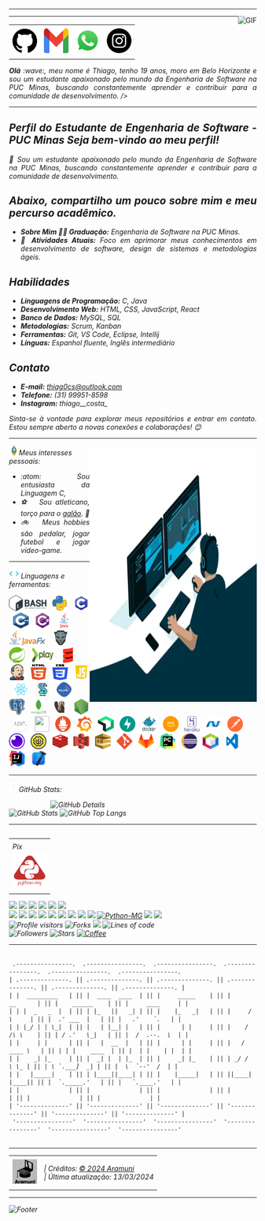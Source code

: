 <!--- Olá, esse é meu readme, fique à vontade para utilizá-lo como quiser! -->

-----

<div>
<img align="right" alt="GIF" src="https://github.com/Thiagocs8/Thiagocs8/blob/main/222.gif?raw=true"/>
</div>

-----

<div align="center">
<table>
<tr>
 <td align="center" colspan="11"></td>
</tr> 
<tr>
<td><a href="https://github.com/Thiagocs8" target="_blank"><img src="https://github.com/Thiagocs8/Thiagocs8/blob/main/github.png?raw=true" width="50px" height="50px"/></a>
</td>
<td><a href="mailto:thiag0cs@outlook.com" target="_blank"><img src="https://github.com/Thiagocs8/Thiagocs8/blob/main/gmail3.png?raw=true" width="50px" height="50px"/></a>
</td>
<td><a href="https://wa.me/5531999518598" target="_blank"><img src="https://github.com/Thiagocs8/Thiagocs8/blob/main/wpp2.png?raw=true" width="50px" height="50px"/></a>
</td>
<td><a href="https://www.instagram.com/thiago__costa_/" target="_blank"><img src="https://github.com/Thiagocs8/Thiagocs8/blob/main/insta.png?raw=true" width="50px" height="50px"/></a>
</td>
</tr>
<tr>
 <td align="center" colspan="11"></td>
</tr> 
</table>

</div>
<div align="justify">
<i><b>Olá</b> :wave:, meu nome é Thiago, tenho 19 anos, moro em Belo Horizonte e sou um estudante apaixonado pelo mundo da Engenharia de Software na PUC Minas, buscando constantemente aprender e contribuir para a comunidade de desenvolvimento. />
</div>

-----


<div align="justify">
 
## Perfil do Estudante de Engenharia de Software - PUC Minas Seja bem-vindo ao meu perfil!
👋 Sou um estudante apaixonado pelo mundo da Engenharia de Software na PUC Minas, buscando constantemente aprender e contribuir para a comunidade de desenvolvimento.

## Abaixo, compartilho um pouco sobre mim e meu percurso acadêmico.
- **Sobre Mim 👨‍🎓 Graduação:** Engenharia de Software na PUC Minas. 
- **🌱 Atividades Atuais:** Foco em aprimorar meus conhecimentos em desenvolvimento de software, design de sistemas e metodologias ágeis. 

## Habilidades 
- **Linguagens de Programação:** C, Java 
- **Desenvolvimento Web:** HTML, CSS, JavaScript, React
- **Banco de Dados:** MySQL, SQL 
- **Metodologias:** Scrum, Kanban 
- **Ferramentas:** Git, VS Code, Eclipse, Intellij
- **Línguas:** Espanhol fluente, Inglês intermediário
## Contato 
- **E-mail:** thiag0cs@outlook.com
- **Telefone:** (31) 99951-8598
- **Instagram:** thiago__costa_ 

Sinta-se à vontade para explorar meus repositórios e entrar em contato. Estou sempre aberto a novas conexões e colaborações! 😊
</div>

-----

<div>
<div>
<img align="right" alt="GIF" src="https://github.com/Thiagocs8/Thiagocs8/blob/main/dev.gif?raw=true" width="340px" height="520px"/>
</div>

<img height="20" alt="GIF" src="https://github.com/Thiagocs8/Thiagocs8/blob/main/soulgem.gif?raw=true"/>Meus interesses pessoais:

<div align="justify">
<p> 
 
- :atom: &nbsp; Sou entusiasta da Linguagem C, 
- :soccer: &nbsp; Sou atleticano, torço para o <a href="https://www.arenamrv.com.br/" target="_blank">galão</a>. :rooster:<br />
- :bike: &nbsp; Meus hobbies são pedalar, jogar futebol e jogar video-game.<br />


</p>
</div>
</div>

-----

<div>

<img height="20" alt="GIF" src="https://github.com/Thiagocs8/Thiagocs8/blob/main/skills.gif?raw=true"/>&nbsp;Linguagens e ferramentas:

<code><a href="https://www.gnu.org/software/bash/" target="_blank"><img height="32" src="https://github.com/Thiagocs8/Thiagocs8/blob/main/bash.png?raw=true"/></a></code>
&nbsp; 
<code><a href="https://www.python.org/" target="_blank"><img width="32" height="32" src="https://github.com/Thiagocs8/Thiagocs8/blob/main/python.png?raw=true"/></a></code>
&nbsp; 
<code><a href="https://www.open-std.org/jtc1/sc22/wg14/" target="_blank"><img width="32" height="32" src="https://github.com/Thiagocs8/Thiagocs8/blob/main/c.png?raw=true"/></a></code>
&nbsp; 
<code><a href="https://isocpp.org/" target="_blank"><img width="32" height="32" src="https://github.com/Thiagocs8/Thiagocs8/blob/main/cpp.svg?raw=true"/></a></code>
&nbsp; 
<code><a href="https://docs.microsoft.com/pt-br/dotnet/csharp/" target="_blank"><img width="32" height="32" src="https://github.com/Thiagocs8/Thiagocs8/blob/main/csharp.png?raw=true"/></a></code>
&nbsp; 
<code><a href="https://www.java.com/pt-BR/" target="_blank"><img width="32" height="32" src="https://github.com/Thiagocs8/Thiagocs8/blob/main/java.png?raw=true"/></a></code>
&nbsp; 
<code><a href="https://openjfx.io/" target="_blank"><img height="32" src="https://github.com/Thiagocs8/Thiagocs8/blob/main/javafx.png?raw=true"/></a></code>
&nbsp; 
<code><a href="https://www.primefaces.org/" target="_blank"><img width="32" height="32" src="https://github.com/Thiagocs8/Thiagocs8/blob/main/primefaces.png?raw=true"/></a></code>
&nbsp;
<code><a href="https://spring.io/" target="_blank"><img width="32" height="32" src="https://github.com/Thiagocs8/Thiagocs8/blob/main/spring.png?raw=true"/></a></code>
&nbsp;
<code><a href="https://www.playframework.com/" target="_blank"><img width="48" height="32" src="https://github.com/Thiagocs8/Thiagocs8/blob/main/play.png?raw=true"/></a></code>
&nbsp;
<code><a href="https://www.scala-lang.org/" target="_blank"><img width="32" height="32" src="https://github.com/Thiagocs8/Thiagocs8/blob/main/scala.png?raw=true"/></a></code>
&nbsp;
<code><a href="https://www.jenkins.io/" target="_blank"><img width="32" height="32" src="https://github.com/Thiagocs8/Thiagocs8/blob/main/jenkins.svg?raw=true"/></a></code>
&nbsp;
<code><a href="https://www.w3schools.com/html/" target="_blank"><img width="32" height="32" src="https://github.com/Thiagocs8/Thiagocs8/blob/main/html.svg?raw=true"/></a></code>
&nbsp; 
<code><a href="https://www.w3schools.com/css/" target="_blank"><img width="32" height="32" src="https://github.com/Thiagocs8/Thiagocs8/blob/main/css.svg?raw=true"/></a></code>
&nbsp; 
<code><a href="https://www.w3schools.com/js/" target="_blank"><img width="32" height="32" src="https://github.com/Thiagocs8/Thiagocs8/blob/main/js.png?raw=true"/></a></code>
&nbsp; 
<code><a href="https://pt-br.reactjs.org/" target="_blank"><img width="32" height="32" src="https://github.com/Thiagocs8/Thiagocs8/blob/main/react.png?raw=true"/></a></code>
&nbsp; 
<code><a href="https://docs.microsoft.com/pt-br/windows/win32/lwef/using-vbscript" target="_blank"><img width="32" height="32" src="https://github.com/Thiagocs8/Thiagocs8/blob/main/vbs.png?raw=true"/></a></code>
&nbsp; 
<code><a href="https://www.mysql.com/" target="_blank"><img width="32" height="32" src="https://github.com/Thiagocs8/Thiagocs8/blob/main/mysql.png?raw=true"/></a></code>
&nbsp; 
<code><a href="https://www.postgresql.org/" target="_blank"><img width="32" height="32" src="https://github.com/Thiagocs8/Thiagocs8/blob/main/postgresql.png?raw=true"/></a></code>
&nbsp; 
<code><a href="https://www.mongodb.com/pt-br" target="_blank"><img width="32" height="32" src="https://github.com/Thiagocs8/Thiagocs8/blob/main/mongodb.png?raw=true"/></a></code>
&nbsp; 
<code><a href="https://dbeaver.io/" target="_blank"><img width="32" height="32" src="https://github.com/Thiagocs8/Thiagocs8/blob/main/dbeaver.png?raw=true"/></a></code>
&nbsp; 
<code><a href="https://nodejs.org/en/" target="_blank"><img width="32" height="32" src="https://github.com/Thiagocs8/Thiagocs8/blob/main/nodejs.png?raw=true"/></a></code>
&nbsp;
<code><a href="https://nextjs.org/" target="_blank"><img width="32" height="32" src="https://github.com/Thiagocs8/Thiagocs8/blob/main/nextjs.png?raw=true"/></a></code>
&nbsp;
<code><a href="https://jestjs.io/pt-BR/" target="_blank"><img width="30" height="32" src="https://github.com/Thiagocs8/Thiagocs8/blob/main/jest.png?raw=true"/></a></code>
&nbsp;
<code><a href="https://prometheus.io/" target="_blank"><img width="32" height="32" src="https://github.com/Thiagocs8/Thiagocs8/blob/main/prometheus.png?raw=true"/></a></code>
&nbsp;
<code><a href="https://grafana.com/" target="_blank"><img width="32" height="32" src="https://github.com/Thiagocs8/Thiagocs8/blob/main/grafana.png?raw=true"/></a></code>
&nbsp; 
<code><a href="https://newrelic.com/pt" target="_blank"><img width="32" height="32" src="https://github.com/Thiagocs8/Thiagocs8/blob/main/newrelic.png?raw=true"/></a></code>
&nbsp; 
<code><a href="https://fastapi.tiangolo.com/" target="_blank"><img width="32" height="32" src="https://github.com/Thiagocs8/Thiagocs8/blob/main/fastapi.svg?raw=true"/></a></code>
&nbsp; 
<code><a href="https://www.docker.com/" target="_blank"><img width="32" height="32" src="https://github.com/Thiagocs8/Thiagocs8/blob/main/docker.png?raw=true"/></a></code>
&nbsp; 
<code><a href="https://aws.amazon.com/pt/" target="_blank"><img width="32" height="32" src="https://github.com/Thiagocs8/Thiagocs8/blob/main/aws.png?raw=true"/></a></code>
&nbsp; 
<code><a href="https://www.heroku.com/" target="_blank"><img width="32" height="32" src="https://github.com/Thiagocs8/Thiagocs8/blob/main/heroku.png?raw=true"/></a></code>
&nbsp; 
<code><a href="https://dotnet.microsoft.com/en-us/" target="_blank"><img width="32" height="32" src="https://github.com/Thiagocs8/Thiagocs8/blob/main/dotnet.png?raw=true"/></a></code>
&nbsp; 
<code><a href="https://www.postman.com/" target="_blank"><img width="32" height="32" src="https://github.com/Thiagocs8/Thiagocs8/blob/main/postman.png?raw=true"/></a></code>
&nbsp; 
<code><a href="https://insomnia.rest/" target="_blank"><img width="32" height="32" src="https://github.com/Thiagocs8/Thiagocs8/blob/main/insomnia.png?raw=true"/></a></code>
&nbsp; 
<code><a href="https://www.soapui.org/" target="_blank"><img width="32" height="32" src="https://github.com/Thiagocs8/Thiagocs8/blob/main/soap.png?raw=true"/></a></code>
&nbsp; 
<code><a href="https://redis.io/" target="_blank"><img width="32" height="32" src="https://github.com/Thiagocs8/Thiagocs8/blob/main/redis.png?raw=true"/></a></code>
&nbsp;
<code><a href="https://aws.amazon.com/pt/s3/" target="_blank"><img width="32" height="32" src="https://github.com/Thiagocs8/Thiagocs8/blob/main/s3.svg?raw=true"/></a></code>
&nbsp;
<code><a href="https://aws.amazon.com/pt/sqs/" target="_blank"><img width="32" height="32" src="https://github.com/Thiagocs8/Thiagocs8/blob/main/sqs.png?raw=true"/></a></code>
&nbsp;
<code><a href="https://git-scm.com/" target="_blank"><img width="32" height="32" src="https://github.com/Thiagocs8/Thiagocs8/blob/main/git.png?raw=true"/></a></code>
&nbsp; 
<code><a href="https://about.gitlab.com/" target="_blank"><img width="32" height="32" src="https://github.com/Thiagocs8/Thiagocs8/blob/main/gitlab.png?raw=true"/></a></code>
&nbsp; 
<code><a href="https://www.jetbrains.com/pt-br/pycharm/download/" target="_blank"><img width="32" height="32" src="https://github.com/Thiagocs8/Thiagocs8/blob/main/pc.png?raw=true"/></a></code>
&nbsp; 
<code><a href="https://www.eclipse.org/downloads/" target="_blank"><img width="32" height="32" src="https://github.com/Thiagocs8/Thiagocs8/blob/main/eclipse.png?raw=true"/></a></code>
&nbsp; 
<code><a href="https://netbeans.apache.org/" target="_blank"><img width="32" height="32" src="https://github.com/Thiagocs8/Thiagocs8/blob/main/netbeans.png?raw=true"/></a></code>
&nbsp;
<code><a href="https://code.visualstudio.com/" target="_blank"><img width="32" height="32" src="https://github.com/Thiagocs8/Thiagocs8/blob/main/vs.png?raw=true"/></a></code>
&nbsp;
<code><a href="https://www.jetbrains.com/idea/" target="_blank"><img width="32" height="32" src="https://github.com/Thiagocs8/Thiagocs8/blob/main/intellij.png?raw=true"/></a></code>
&nbsp;
<code><a href="https://developer.apple.com/xcode/" target="_blank"><img width="32" height="32" src="https://github.com/Thiagocs8/Thiagocs8/blob/main/xcode.png?raw=true"/></a></code>
</div>

-----

<img height="20" alt="GIF" src="https://github.com/Thiagocs8/Thiagocs8/blob/main/graphic.gif?raw=true"/>GitHub Stats:

<div>
<img align="right" alt="GitHub Details" width="420px" src="http://github-profile-summary-cards.vercel.app/api/cards/profile-details?username=Thiagocs8&theme=github_dark"/>
<!--- <img alt="GitHub Commits" width="200px" src="http://github-profile-summary-cards.vercel.app/api/cards/productive-time?username=Thiagocs8&theme=github_dark"/> -->
<img alt="GitHub Stats" width="200px" src="http://github-profile-summary-cards.vercel.app/api/cards/stats?username=Thiagocs8&theme=github_dark"/>
<img alt="GitHub Top Langs" width="200px" src="http://github-profile-summary-cards.vercel.app/api/cards/repos-per-language?username=Thiagocs8&theme=github_dark"/>
</div>

-----

<div>
<table align="right">
<tr>
 <td align="center" colspan="1"></td>
</tr> 
 <td aling="center" colspan="1"> Pix </td>
<tr>
<td><a href="https://pythonmg.github.io/" target="_blank"><img src="https://github.com/Thiagocs8/Thiagocs8/blob/main/pythonmg.png?raw=true" width="70px" height="70px"/></a></td>
</tr>
<tr>
 <td align="center" colspan="1"></td>
</tr> 
</table>
<img src="https://img.shields.io/badge/Python-Expert-blue?logo=Python"/>
<img src="https://img.shields.io/badge/Java-Expert-blue"/>
<img src="https://img.shields.io/badge/C-Enthusiast-blue"/>
<img src="https://img.shields.io/badge/TDD-Advocate-blue"/>
<img src="https://img.shields.io/badge/Clean%20Code-Evangelist-blue"/>
<img src="https://img.shields.io/badge/Open%20Source-Lover-blue?logo=opensourceinitiative"/>
<br />
<img src="https://img.shields.io/badge/Flask-Dev-blue?logo=Flask"/>
<img src="https://img.shields.io/badge/FastAPI-Dev-blue?logo=FastAPI"/>
<img src="https://img.shields.io/badge/JavaScript-Dev-blue?logo=javascript"/>
<img src="https://img.shields.io/badge/Node.js-Dev-blue?logo=Node.js"/>
<img src="https://img.shields.io/badge/Next.js-Dev-blue?logo=Next.js"/>
<img src="https://img.shields.io/badge/AWS-Dev-blue?logo=amazonaws"/>
<img src="https://img.shields.io/badge/Docker-Dev-blue?logo=docker"/>
<img src="https://img.shields.io/badge/Grafana-Dev-blue?logo=grafana"/>
<img src="https://img.shields.io/badge/New%20Relic-Dev-blue?logo=newrelic"/>
<a href="https://github.com/pythonmg" target="_blank"><img alt="Python-MG" src="https://img.shields.io/badge/Siga%20a%20comunidade%20mineira%20de%20python%3A-Python--MG-blue?logo=Python"/></a>
<img src="https://img.shields.io/badge/OS-macOS-informational?logo=apple&logoColor=white"/>
<img src="https://img.shields.io/badge/OS-Linux-informational?logo=linux&logoColor=white"/>
<br />
<img alt="Profile visitors" src="https://komarev.com/ghpvc/?username=Thiagocs8"/>
<img alt="Forks" src="https://img.shields.io/github/forks/Thiagocs8/Thiagocs8?logo=git"/>
<a href="https://stars.github.com/nominate/" target="_blank"><img src="https://img.shields.io/static/v1?label=%F0%9F%8C%9F&message=If%20useful&color=blue"/></a>
<img alt="Lines of code" src="https://img.shields.io/badge/Somando--se%20os%20reposit%C3%B3rios%3A-%2B100%20mil%20linhas%20de%20c%C3%B3digo%20compartilhadas-blue?logo=GitHub"/>
<br />
<img alt="Followers" src="https://img.shields.io/github/followers/Thiagocs8?style=social"/>
<img alt="Stars" src="https://img.shields.io/github/stars/Thiagocs8?style=social"/>
<a href="https://github.com/Thiagocs8/Thiagocs8/blob/main/pix10.png?raw=true" target="_blank"><img alt="Coffee" src="https://img.shields.io/badge/Buy%20me%20a%20coffee-white?logo=buymeacoffee&logoColor=black"/></a>
</div>

-----



```text

 .----------------.  .----------------.  .----------------.  .----------------.  .----------------.  .----------------. 
| .--------------. || .--------------. || .--------------. || .--------------. || .--------------. || .--------------. |
| |  _________   | || |  ____  ____  | || |     _____    | || |      __      | || |    ______    | || |     ____     | |
| | |  _   _  |  | || | |_   ||   _| | || |    |_   _|   | || |     /  \     | || |  .' ___  |   | || |   .'    `.   | |
| | |_/ | | \_|  | || |   | |__| |   | || |      | |     | || |    / /\ \    | || | / .'   \_|   | || |  /  .--.  \  | |
| |     | |      | || |   |  __  |   | || |      | |     | || |   / ____ \   | || | | |    ____  | || |  | |    | |  | |
| |    _| |_     | || |  _| |  | |_  | || |     _| |_    | || | _/ /    \ \_ | || | \ `.___]  _| | || |  \  `--'  /  | |
| |   |_____|    | || | |____||____| | || |    |_____|   | || ||____|  |____|| || |  `._____.'   | || |   `.____.'   | |
| |              | || |              | || |              | || |              | || |              | || |              | |
| '--------------' || '--------------' || '--------------' || '--------------' || '--------------' || '--------------' |
 '----------------'  '----------------'  '----------------'  '----------------'  '----------------'  '----------------' 
  
```                                        



-----

<div>
<table align="center">
<tr>
 <td align="center" colspan="2"></td>
</tr> 
<tr>
<td>
<a href="https://github.com/Thiagocs8" target="_blank"><img src="https://github.com/Thiagocs8/Thiagocs8/blob/main/logo.png?raw=true" width="50px" height="50px"/></a>
</td>
<td>
| Créditos: <a href="https://github.com/Thiagocs8" target="_blank">© 2024 Aramuni</a><br />
| Última atualização: 13/03/2024
</td>
</tr>
<tr>
 <td align="center" colspan="2"></td>
</tr> 
</table>
</div>

-----

<div>
<img align="center" alt="Footer" width="1200px" height="20px" src="https://github.com/Thiagocs8/Thiagocs8/blob/main/footer-gray.gif?raw=true"/>
</div>

<!-- Obrigado pela visita! -->
